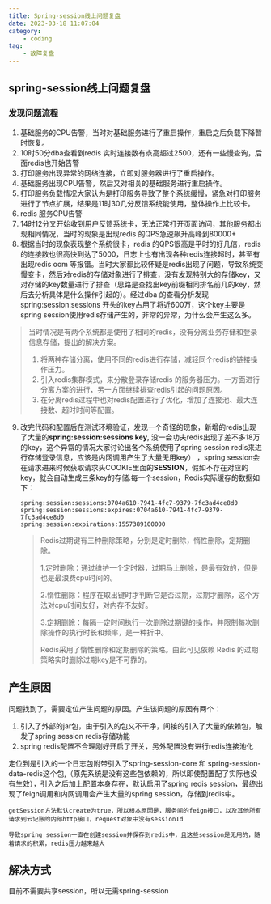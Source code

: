 ```yaml
---
title: Spring-session线上问题复盘
date: 2023-03-18 11:07:04
category:
	- coding
tag:
    - 故障复盘
---
```


## spring-session线上问题复盘

### 发现问题流程
1. 基础服务的CPU告警，当时对基础服务进行了重启操作，重启之后负载下降暂时恢复。
2. 10时50分dba查看到redis 实时连接数有点高超过2500，还有一些慢查询，后面redis也开始告警
3. 打印服务出现异常的网络连接，立即对服务器进行了重启操作。
4. 基础服务出现CPU告警，然后又对相关的基础服务进行重启操作。
5. 打印服务负载情况大家认为是打印服务导致了整个系统缓慢，紧急对打印服务进行了节点扩展，结果是11时30几分反馈系统能使用，整体操作上比较卡。
6. redis 服务CPU告警
7. 14时12分又开始收到用户反馈系统卡，无法正常打开页面访问，其他服务都出现相同情况，当时的现象是出现redis 的QPS急速飙升高峰到80000+
8. 根据当时的现象表现整个系统很卡，redis 的QPS很高是平时的好几倍，redis的连接数也很高快到达了5000，日志上也有出现各种redis连接超时，甚至有出现redis oom 等报错。当时大家都比较怀疑是redis出现了问题，导致系统变慢变卡，然后对redis的存储对象进行了排查，没有发现特别大的存储key，又对存储的key数量进行了排查（思路是查找出key前缀相同排名前几的key，然后去分析具体是什么操作引起的）。经过dba 的查看分析发现 spring:session:sessions 开头的key占用了将近600万，这个key主要是spring session使用redis存储产生的，非常的异常，为什么会产生这么多。

> 当时情况是有两个系统都是使用了相同的redis，没有分离业务存储和登录信息存储，提出的解决方案。
>
> 1. 将两种存储分离，使用不同的redis进行存储，减轻同个redis的链接操作压力。
> 2. 引入redis集群模式，来分散登录存储redis 的服务器压力。一方面进行分离方案的进行，另一方面继续排查redis引起的问题原因。
> 3. 在分离redis过程中也对redis配置进行了优化，增加了连接池、最大连接数、超时时间等配置。

9. 改完代码和配置后在测试环境验证，发现一个奇怪的现象，新增的redis出现了大量的**spring:session:sessions key**, 没一会功夫redis出现了差不多18万的key，这个异常的情况大家讨论出各个系统使用了spring session redis来进行存储登录信息，应该是内网调用产生了大量无用key） ，spring session会在请求进来时候获取请求头COOKIE里面的**SESSION**，假如不存在对应的key，就会自动生成三条key的存储.每一个session，Redis实际缓存的数据如下：

   ```
   spring:session:sessions:0704a610-7941-4fc7-9379-7fc3ad4ce8d0     
   spring:session:sessions:expires:0704a610-7941-4fc7-9379-7fc3ad4ce8d0
   spring:session:expirations:1557389100000
   ```

   > Redis过期键有三种删除策略，分别是定时删除，惰性删除，定期删除。
   >
   > 1.定时删除：通过维护一个定时器，过期马上删除，是最有效的，但是也是最浪费cpu时间的。
   >
   > 2.惰性删除：程序在取出键时才判断它是否过期，过期才删除，这个方法对cpu时间友好，对内存不友好。
   >
   > 3.定期删除：每隔一定时间执行一次删除过期键的操作，并限制每次删除操作的执行时长和频率，是一种折中。
   >
   > Redis采用了惰性删除和定期删除的策略。由此可见依赖 Redis 的过期策略实时删除过期key是不可靠的。



## 产生原因

问题找到了，需要定位产生问题的原因。产生该问题的原因有两个：

1. 引入了外部的jar包，由于引入的包又不干净，间接的引入了大量的依赖包，触发了spring session redis存储功能
2. spring redis配置不合理刚好开启了开关，另外配置没有进行redis连接池化

定位到是引入的一个日志包附带引入了spring-session-core 和 spring-session-data-redis这个包,（原先系统是没有这些包依赖的，所以即使配置配了实际也没有生效），引入之后加上配置本身存在，默认启用了spring redis session，最终出现了feign调用和内网调用会产生大量的spring session，存储到redis中。

```
getSession方法默认create为true，所以根本原因是，服务间的feign接口，以及其他所有请求到云记账的内部http接口，request对象中没有sessionId

导致spring session一直在创建session并保存到redis中，且这些session是无用的，随着请求的积累，redis压力越来越大
```



## 解决方式

目前不需要共享session，所以无需spring-session
